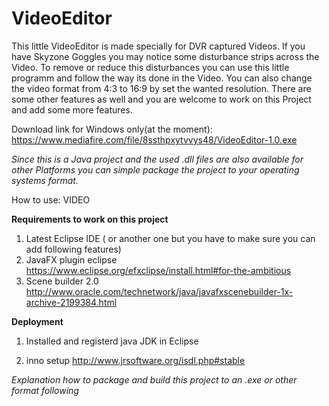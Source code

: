 # VideoEditor

This little VideoEditor is made specially for DVR captured Videos.
If you have Skyzone Goggles you may notice some disturbance strips across the Video.
To remove or reduce this disturbances you can use this little programm and follow the way its done in the Video.
You can also change the video format from 4:3 to 16:9 by set the wanted resolution.
There are some other features as well and you are welcome to work on this Project and add some more features.

Download link for Windows only(at the moment):
https://www.mediafire.com/file/8ssthpxytvvys48/VideoEditor-1.0.exe

*Since this is a Java project and the used .dll files are also available for other Platforms you can
simple package the project to your operating systems format.*

How to use:
VIDEO



**Requirements to work on this project**
1. Latest Eclipse IDE ( or another one but you have to make sure you can add following features)
2. JavaFX plugin eclipse
	https://www.eclipse.org/efxclipse/install.html#for-the-ambitious
3. Scene builder 2.0
	http://www.oracle.com/technetwork/java/javafxscenebuilder-1x-archive-2199384.html


**Deployment**
1. Installed and registerd java JDK in Eclipse

2. inno setup
	http://www.jrsoftware.org/isdl.php#stable
  
*Explanation how to package and build this project to an .exe or other format following*
